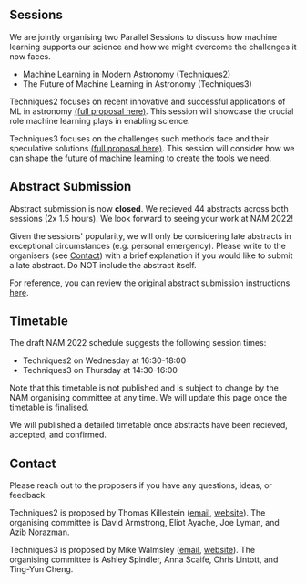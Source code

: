 ## Sessions

We are jointly organising two Parallel Sessions to discuss how machine learning supports our science and how we might overcome the challenges it now faces.

- Machine Learning in Modern Astronomy (Techniques2)
- The Future of Machine Learning in Astronomy (Techniques3)

Techniques2 focuses on recent innovative and successful applications of ML in astronomy [(full proposal here)](https://nam2022.org/science/parallel-sessions/details/2/170). This session will showcase the crucial role machine learning plays in enabling science.

Techniques3 focuses on the challenges such methods face and their speculative solutions [(full proposal here)](https://nam2022.org/science/parallel-sessions/details/2/171). This session will consider how we can shape the future of machine learning to create the tools we need. 

## Abstract Submission

Abstract submission is now **closed**. We recieved 44 abstracts across both sessions (2x 1.5 hours). We look forward to seeing your work at NAM 2022!

Given the sessions' popularity, we will only be considering late abstracts in exceptional circumstances (e.g. personal emergency). Please write to the organisers (see [Contact](#contact)) with a brief explanation if you would like to submit a late abstract. Do NOT include the abstract itself.

For reference, you can review the original abstract submission instructions [here](abstract_submission_reference.md).
## Timetable

The draft NAM 2022 schedule suggests the following session times:

- Techniques2 on Wednesday at 16:30-18:00
- Techniques3 on Thursday at 14:30-16:00


Note that this timetable is not published and is subject to change by the NAM organising committee at any time. We will update this page once the timetable is finalised.

We will published a detailed timetable once abstracts have been recieved, accepted, and confirmed.


## Contact

Please reach out to the proposers if you have any questions, ideas, or feedback.

Techniques2 is proposed by Thomas Killestein ([email](emailto:t.killestein@warwick.ac.uk), [website](https://warwick.ac.uk/fac/sci/physics/research/astro/people/thomaskillestein)). The organising committee is David Armstrong, Eliot Ayache, Joe Lyman, and Azib Norazman.

Techniques3 is proposed by Mike Walmsley ([email](emailto:michael.walmsley@manchester.ac.uk), [website](https://walmsley.dev/)). The organising committee is Ashley Spindler, Anna Scaife, Chris Lintott, and Ting-Yun Cheng.

